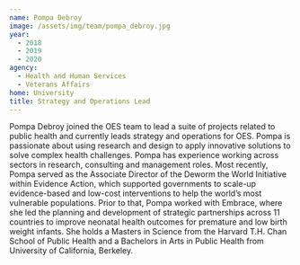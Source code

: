 ```yaml
---
name: Pompa Debroy
image: /assets/img/team/pompa_debroy.jpg
year:
  - 2018
  - 2019
  - 2020
agency:
  - Health and Human Services
  - Veterans Affairs
home: University
title: Strategy and Operations Lead
---
```


Pompa Debroy joined the OES team to lead a suite of projects related to public health and currently leads strategy and operations for OES. Pompa is passionate about using research and design to apply innovative solutions to solve complex health challenges. Pompa has experience working across sectors in research, consulting and management roles. Most recently, Pompa served as the Associate Director of the Deworm the World Initiative within Evidence Action, which supported governments to scale-up evidence-based and low-cost interventions to help the world’s most vulnerable populations. Prior to that, Pompa worked with Embrace, where she led the planning and development of strategic partnerships across 11 countries to improve neonatal health outcomes for premature and low birth weight infants. She holds a Masters in Science from the Harvard T.H. Chan School of Public Health and a Bachelors in Arts in Public Health from University of California, Berkeley.
